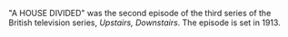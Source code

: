 "A HOUSE DIVIDED" was the second episode of the third series of the British television series, _Upstairs, Downstairs_. The episode is set in 1913.
